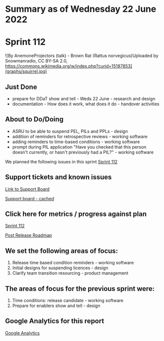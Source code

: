 # Summary as of Wednesday 22 June 2022 

# Sprint 112

![By AnemoneProjectors (talk) - Brown Rat (Rattus norvegicus)Uploaded by Snowmanradio, CC BY-SA 2.0, https://commons.wikimedia.org/w/index.php?curid=15187853](graphs/squirrel.jpg)

## Just Done
* prepare for DDaT show and tell - Weds 22 June - research and design 
* documentation - How does it work, what does it do - handover activities

## About to Do/Doing
* ASRU to be able to suspend PEL, PILs and PPLs - design
* addition of reminders for retrospective reviews - working software
* adding reminders to time-based conditions - working software
* prompt during PIL application "Have you checked that this person doesn't currently, or hasn't previously had a PIL?" - working software 

We planned the following issues in this sprint 
[Sprint 112](graphs/sprint22062022.png)

## Support tickets and known issues
[Link to Support Board](https://collaboration.homeoffice.gov.uk/jira/secure/RapidBoard.jspa?rapidView=1717&selectedIssue=ASSB-253)

[Support board - cached](graphs/supportBoard22062022.png)

## Click here for metrics / progress against plan
[Sprint 112](graphs/progress22062022.png)

[Post Release Roadmap](graphs/roadmap22062022.png)

## We set the following areas of focus: 
1. Release time based condition reminders - working software 
2. Initial designs for suspending licences - design
3. Clarify team transition resourcing - product management

## The areas of focus for the previous sprint were:
1. Time conditions: release candidate - working software
2. Prepare for enablers show and tell - design

## Google Analytics for this report
[Google Analytics](graphs/GA22062022.png)




